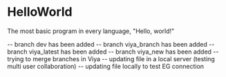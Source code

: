 # HelloWorld
The most basic program in every language, "Hello, world!"

-- branch dev has been added
-- branch viya_branch has been added
-- branch viya_latest has been added
-- branch viya_new has been added
-- trying to merge branches in Viya
-- updating file in a local server (testing multi user collaboration)
-- updating file locally to test EG connection
